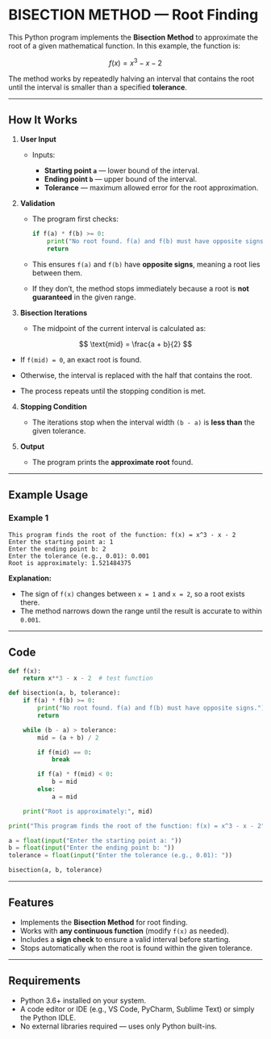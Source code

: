 # **BISECTION METHOD — Root Finding**

This Python program implements the **Bisection Method** to approximate the root of a given mathematical function.
In this example, the function is:

$$
f(x) = x^3 - x - 2
$$

The method works by repeatedly halving an interval that contains the root until the interval is smaller than a specified **tolerance**.

---

## **How It Works**

1. **User Input**

   * Inputs:

     * **Starting point `a`** — lower bound of the interval.
     * **Ending point `b`** — upper bound of the interval.
     * **Tolerance** — maximum allowed error for the root approximation.

2. **Validation**

   * The program first checks:

     ```python
     if f(a) * f(b) >= 0:
         print("No root found. f(a) and f(b) must have opposite signs.")
         return
     ```
   * This ensures `f(a)` and `f(b)` have **opposite signs**, meaning a root lies between them.
   * If they don’t, the method stops immediately because a root is **not guaranteed** in the given range.

3. **Bisection Iterations**

   * The midpoint of the current interval is calculated as:

$$
\text{mid} = \frac{a + b}{2}
$$

   * If `f(mid) = 0`, an exact root is found.

   * Otherwise, the interval is replaced with the half that contains the root.

   * The process repeats until the stopping condition is met.

4. **Stopping Condition**

   * The iterations stop when the interval width `(b - a)` is **less than** the given tolerance.

5. **Output**

   * The program prints the **approximate root** found.

---

## **Example Usage**

### **Example 1**

```
This program finds the root of the function: f(x) = x^3 - x - 2
Enter the starting point a: 1
Enter the ending point b: 2
Enter the tolerance (e.g., 0.01): 0.001
Root is approximately: 1.521484375
```

**Explanation:**

* The sign of `f(x)` changes between `x = 1` and `x = 2`, so a root exists there.
* The method narrows down the range until the result is accurate to within `0.001`.

---

## **Code**

```python
def f(x):
    return x**3 - x - 2  # test function

def bisection(a, b, tolerance):
    if f(a) * f(b) >= 0:
        print("No root found. f(a) and f(b) must have opposite signs.")
        return

    while (b - a) > tolerance:
        mid = (a + b) / 2

        if f(mid) == 0:
            break

        if f(a) * f(mid) < 0:
            b = mid
        else:
            a = mid

    print("Root is approximately:", mid)

print("This program finds the root of the function: f(x) = x^3 - x - 2")

a = float(input("Enter the starting point a: "))
b = float(input("Enter the ending point b: "))
tolerance = float(input("Enter the tolerance (e.g., 0.01): "))

bisection(a, b, tolerance)
```

---

## **Features**

* Implements the **Bisection Method** for root finding.
* Works with **any continuous function** (modify `f(x)` as needed).
* Includes a **sign check** to ensure a valid interval before starting.
* Stops automatically when the root is found within the given tolerance.

---

## **Requirements**

* Python 3.6+ installed on your system.
* A code editor or IDE (e.g., VS Code, PyCharm, Sublime Text) or simply the Python IDLE.
* No external libraries required — uses only Python built-ins.

